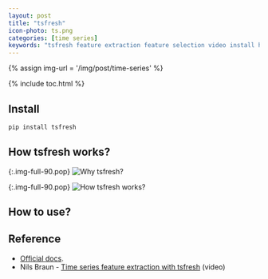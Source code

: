 ```yaml
---
layout: post
title: "tsfresh"
icon-photo: ts.png
categories: [time series]
keywords: "tsfresh feature extraction feature selection video install how it works how to use reference Nils Braun"
---
```


{% assign img-url = '/img/post/time-series' %}

{% include toc.html %}

## Install

~~~ bash
pip install tsfresh
~~~

## How tsfresh works?

{:.img-full-90.pop}
![Why tsfresh?]({{img-url}}/tsfresh-1.jpg)

{:.img-full-90.pop}
![How tsfresh works?]({{img-url}}/tsfresh-2.jpg)

## How to use?

## Reference

- [Official docs](https://tsfresh.readthedocs.io/).
- Nils Braun - [Time series feature extraction with tsfresh](https://www.youtube.com/watch?v=Fm8zcOMJ-9E) (video)